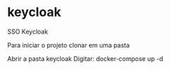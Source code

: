 # keycloak
SSO Keycloak

Para iniciar o projeto clonar em uma pasta

Abrir a pasta keycloak
Digitar: docker-compose up -d
